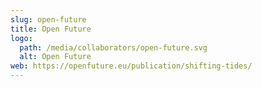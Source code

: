 ```yaml
---
slug: open-future
title: Open Future
logo:
  path: /media/collaborators/open-future.svg
  alt: Open Future
web: https://openfuture.eu/publication/shifting-tides/
---
```


